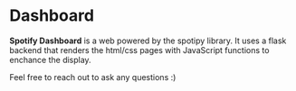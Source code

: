 <h1> Dashboard </h1>

**Spotify Dashboard** is a web powered by the spotipy library. It uses a flask backend that renders the html/css pages with JavaScript functions to enchance the display. 

Feel free to reach out to ask any questions :)
